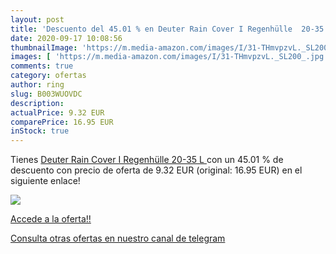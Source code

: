```yaml
---
layout: post
title: 'Descuento del 45.01 % en Deuter Rain Cover I Regenhülle  20-35 L '
date: 2020-09-17 10:08:56
thumbnailImage: 'https://m.media-amazon.com/images/I/31-THmvpzvL._SL200_.jpg'
images: [ 'https://m.media-amazon.com/images/I/31-THmvpzvL._SL200_.jpg' ]
comments: true
category: ofertas
author: ring
slug: B003WUOVDC
description:
actualPrice: 9.32 EUR
comparePrice: 16.95 EUR
inStock: true
---
```


Tienes [Deuter Rain Cover I Regenhülle  20-35 L ](https://www.amazon.com/dp/B003WUOVDC/?tag=redken08-20) con un 45.01 % de descuento con precio de oferta de 9.32 EUR (original: 16.95 EUR) en el siguiente enlace!

[![](https://m.media-amazon.com/images/I/31-THmvpzvL._SL200_.jpg)](https://www.amazon.com/dp/B003WUOVDC/?tag=redken08-20)

[Accede a la oferta!!](https://www.amazon.com/dp/B003WUOVDC/?tag=redken08-20)

[Consulta otras ofertas en nuestro canal de telegram](https://t.me/s/ofertas25)

